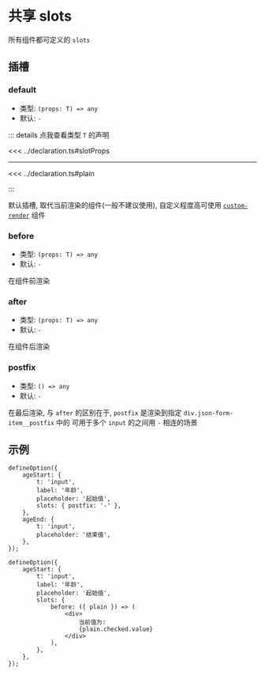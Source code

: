 # 共享 slots

所有组件都可定义的 `slots`

## 插槽

### default

- 类型: `(props: T) => any`
- 默认: `-`

::: details 点我查看类型 `T` 的声明

<<< ../declaration.ts#slotProps

---

<<< ../declaration.ts#plain

:::

默认插槽, 取代当前渲染的组件(一般不建议使用), 自定义程度高可使用 [`custom-render`](../components/custom-render.md) 组件

### before

- 类型: `(props: T) => any`
- 默认: `-`

在组件前渲染

### after

- 类型: `(props: T) => any`
- 默认: `-`

在组件后渲染

### postfix

- 类型: `() => any`
- 默认: `-`

在最后渲染, 与 `after` 的区别在于, `postfix` 是渲染到指定 `div.json-form-item__postfix` 中的
可用于多个 `input` 的之间用 `-` 相连的场景

## 示例

```tsx
defineOption({
    ageStart: {
        t: 'input',
        label: '年龄',
        placeholder: '起始值',
        slots: { postfix: '-' },
    },
    ageEnd: {
        t: 'input',
        placeholder: '结束值',
    },
});

defineOption({
    ageStart: {
        t: 'input',
        label: '年龄',
        placeholder: '起始值',
        slots: {
            before: ({ plain }) => (
                <div>
                    当前值为:
                    {plain.checked.value}
                </div>
            ),
        },
    },
});
```
